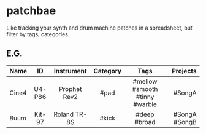 # patchbae
Like tracking your synth and drum machine patches in a spreadsheet, but filter by tags, categories.

## E.G.
| Name | ID | Instrument | Category | Tags | Projects
|-|:-:|:-:|:-:|:-:|-:|
| Cine4 |  U4-P86 | Prophet Rev2 | #pad | #mellow #smooth #tinny #warble | #SongA |
| Buum | Kit-97 | Roland TR-8S | #kick | #deep #broad | #SongA #SongB |
